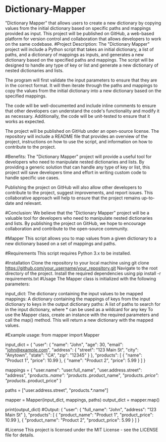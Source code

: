 # Dictionary-Mapper
"Dictionary Mapper" that allows users to create a new dictionary by copying values from the initial dictionary based on specific paths and mappings provided as input. This project will be published on GitHub, a web-based platform for version control and collaboration that allows developers to work on the same codebase.
#Project Description:
The "Dictionary Mapper" project will include a Python script that takes an initial dictionary, a list of paths, and a dictionary of mappings as inputs, and generates a new dictionary based on the specified paths and mappings. The script will be designed to handle any type of key or list and generate a new dictionary of nested dictionaries and lists.

The program will first validate the input parameters to ensure that they are in the correct format. It will then iterate through the paths and mappings to copy the values from the initial dictionary into a new dictionary based on the specified mappings.

The code will be well-documented and include inline comments to ensure that other developers can understand the code's functionality and modify it as necessary. Additionally, the code will be unit-tested to ensure that it works as expected.

The project will be published on GitHub under an open-source license. The repository will include a README file that provides an overview of the project, instructions on how to use the script, and information on how to contribute to the project.

#Benefits:
The "Dictionary Mapper" project will provide a useful tool for developers who need to manipulate nested dictionaries and lists. By providing a generic solution that can handle any type of key or list, this project will save developers time and effort in writing custom code to handle specific use cases.

Publishing the project on GitHub will also allow other developers to contribute to the project, suggest improvements, and report issues. This collaborative approach will help to ensure that the project remains up-to-date and relevant.

#Conclusion:
We believe that the "Dictionary Mapper" project will be a valuable tool for developers who need to manipulate nested dictionaries and lists. By publishing the project on GitHub, we hope to encourage collaboration and contribute to the open-source community.


#Mapper
This script allows you to map values from a given dictionary to a new dictionary based on a set of mappings and paths.

#Requirements
This script requires Python 3.x to be installed.

#Installation
Clone the repository to your local machine using git clone https://github.com/your_username/your_repository.git
Navigate to the root directory of the project.
Install the required dependencies using pip install -r requirements.txt
#Usage
The Mapper class is initialized with the following parameters:

input_dict: The dictionary containing the input values to be mapped
mappings: A dictionary containing the mappings of keys from the input dictionary to keys in the output dictionary
paths: A list of paths to search for in the input dictionary, where * can be used as a wildcard for any key
To use the Mapper class, create an instance with the required parameters and call the map() method. This will return a new dictionary with the mapped values.

#Example usage:
from mapper import Mapper

input_dict = {
    "user": {
        "name": "John",
        "age": 30,
        "email": "john@example.com",
        "address": {
            "street": "123 Main St",
            "city": "Anytown",
            "state": "CA",
            "zip": "12345"
        }
    },
    "products": [
        {
            "name": "Product 1",
            "price": 10.99
        },
        {
            "name": "Product 2",
            "price": 5.99
        }
    ]
}

mappings = {
    "user.name": "user.full_name",
    "user.address.street": "address",
    "products.*.name": "products.*.product_name",
    "products.*.price": "products.*.product_price"
}

paths = ["user.address.street", "products.*.name"]

mapper = Mapper(input_dict, mappings, paths)
output_dict = mapper.map()

print(output_dict)
#Output:
{
    "user": {
        "full_name": "John",
        "address": "123 Main St"
    },
    "products": [
        {
            "product_name": "Product 1",
            "product_price": 10.99
        },
        {
            "product_name": "Product 2",
            "product_price": 5.99
        }
    ]
}

#License
This project is licensed under the MIT License - see the LICENSE file for details.
